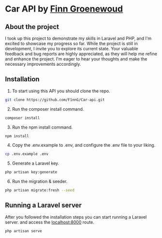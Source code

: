 # Car API by [Finn Groenewoud](https://github.com/F1nnG)

## About the project
I took up this project to demonstrate my skills in Laravel and PHP, and I'm excited to showcase my progress so far. While the project is still in development, I invite you to explore its current state. Your valuable feedback and bug reports are highly appreciated, as they will help me refine and enhance the project. I'm eager to hear your thoughts and make the necessary improvements accordingly.

## Installation
1. To start using this API you should clone the repo.
```bash
git clone https://github.com/F1nnG/Car-api.git
```
2. Run the composer install command.
```bash
composer install
```
3. Run the npm install command.
```bash
npm install
```
4. Copy the .env.example to .env, and configure the .env file to your liking.
```bash
cp .env.example .env
```
5. Generate a Laravel key.
```bash
php artisan key:generate
```
6. Run the migration & seeder.
```bash
php artisan migrate:fresh --seed
```

## Running a Laravel server
After you followed the installation steps you can start running a Laravel server. and access the [localhost:8000](http://localhost:8000) route.
```bash
php artisan serve
```